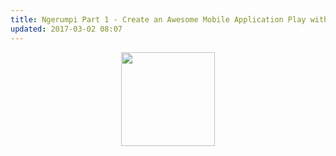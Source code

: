 ```yaml
---
title: Ngerumpi Part 1 - Create an Awesome Mobile Application Play with React-Native
updated: 2017-03-02 08:07
---
```


<!-- <p align="center"><a href="https://github.com/abraincode" target="_blank"><img height="150"src="https://raw.githubusercontent.com/abraincode/abraincode.github.io/bf56f95afc46a0cdf5580ba06079b67519720c5e/img/WhatsApp%20Image%202017-03-01%20at%202.42.20%20PM.jpeg"></a></p> -->

<p align="center"><a href="https://github.com/abraincode" target="_blank"><img height="150"src="https://raw.githubusercontent.com/abraincode/abraincode.github.io/master/assets/logo.png"></a></p>
